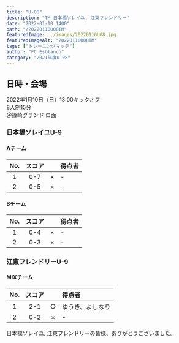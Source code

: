 ```yaml
---
title: "U-08"
description: "TM 日本橋ソレイユ, 江東フレンドリー"
date: "2022-01-10 1400"
path: "/20220110U08TM"
featuredImage: ../images/20220110U08.jpg
featuredImageAlt: "20220110U08TM"
tags: ["トレーニングマッチ"]
author: "FC Esblanco"
category: "2021年度U-08"
---
```


## 日時・会場

2022年1月10日（日）13:00キックオフ  
8人制15分  
＠篠崎グランド  ロ面

### 日本橋ソレイユU-9

#### Aチーム

| No.| スコア |   | 得点者  |
|:--:|:------:|:-:|:--------|
| 1  | 0-7 | × |- |
| 2  | 0-5 | × |- |

#### Bチーム

| No.| スコア |   | 得点者  |
|:--:|:------:|:-:|:--------|
| 1  | 0-4 | × |- |
| 2  | 0-3 | × |- |

### 江東フレンドリーU-9

#### MIXチーム

| No.| スコア |   | 得点者  |
|:--:|:------:|:-:|:--------|
| 1  | 2-1 | ○ |ゆうき、よしなり |
| 2  | 0-2 | × |- |


日本橋ソレイユ, 江東フレンドリーの皆様、ありがとうございました。
